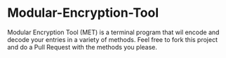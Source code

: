 # Modular-Encryption-Tool
Modular Encryption Tool (MET) is a terminal program that wil encode and decode your entries in a variety of methods.
Feel free to fork this project and do a Pull Request with the methods you please.
